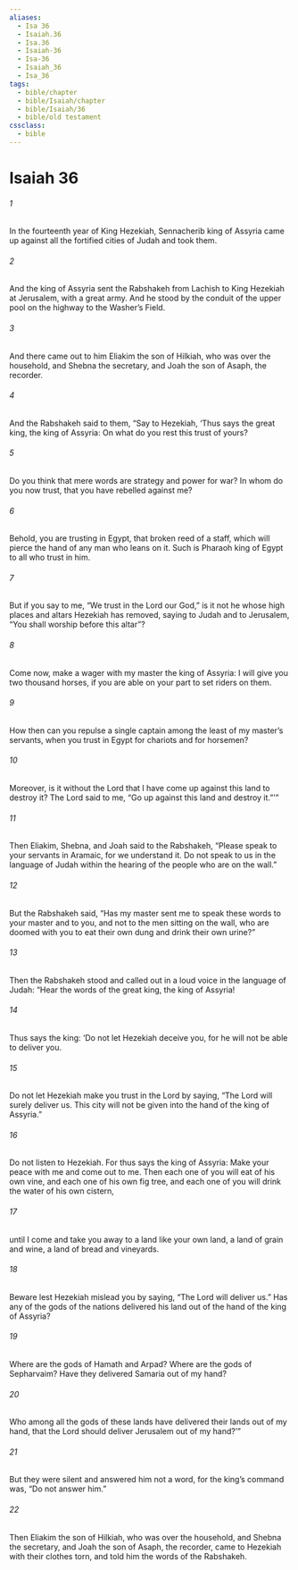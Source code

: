 ```yaml
---
aliases:
  - Isa 36
  - Isaiah.36
  - Isa.36
  - Isaiah-36
  - Isa-36
  - Isaiah_36
  - Isa_36
tags:
  - bible/chapter
  - bible/Isaiah/chapter
  - bible/Isaiah/36
  - bible/old testament
cssclass:
  - bible
---
```


# Isaiah 36

###### 1
In the fourteenth year of King Hezekiah, Sennacherib king of Assyria came up against all the fortified cities of Judah and took them.
###### 2
And the king of Assyria sent the Rabshakeh from Lachish to King Hezekiah at Jerusalem, with a great army. And he stood by the conduit of the upper pool on the highway to the Washer’s Field.
###### 3
And there came out to him Eliakim the son of Hilkiah, who was over the household, and Shebna the secretary, and Joah the son of Asaph, the recorder.
###### 4
And the Rabshakeh said to them, “Say to Hezekiah, ‘Thus says the great king, the king of Assyria: On what do you rest this trust of yours?
###### 5
Do you think that mere words are strategy and power for war? In whom do you now trust, that you have rebelled against me?
###### 6
Behold, you are trusting in Egypt, that broken reed of a staff, which will pierce the hand of any man who leans on it. Such is Pharaoh king of Egypt to all who trust in him.
###### 7
But if you say to me, “We trust in the Lord our God,” is it not he whose high places and altars Hezekiah has removed, saying to Judah and to Jerusalem, “You shall worship before this altar”?
###### 8
Come now, make a wager with my master the king of Assyria: I will give you two thousand horses, if you are able on your part to set riders on them.
###### 9
How then can you repulse a single captain among the least of my master’s servants, when you trust in Egypt for chariots and for horsemen?
###### 10
Moreover, is it without the Lord that I have come up against this land to destroy it? The Lord said to me, “Go up against this land and destroy it.”’”
###### 11
Then Eliakim, Shebna, and Joah said to the Rabshakeh, “Please speak to your servants in Aramaic, for we understand it. Do not speak to us in the language of Judah within the hearing of the people who are on the wall.”
###### 12
But the Rabshakeh said, “Has my master sent me to speak these words to your master and to you, and not to the men sitting on the wall, who are doomed with you to eat their own dung and drink their own urine?”
###### 13
Then the Rabshakeh stood and called out in a loud voice in the language of Judah: “Hear the words of the great king, the king of Assyria!
###### 14
Thus says the king: ‘Do not let Hezekiah deceive you, for he will not be able to deliver you.
###### 15
Do not let Hezekiah make you trust in the Lord by saying, “The Lord will surely deliver us. This city will not be given into the hand of the king of Assyria.”
###### 16
Do not listen to Hezekiah. For thus says the king of Assyria: Make your peace with me and come out to me. Then each one of you will eat of his own vine, and each one of his own fig tree, and each one of you will drink the water of his own cistern,
###### 17
until I come and take you away to a land like your own land, a land of grain and wine, a land of bread and vineyards.
###### 18
Beware lest Hezekiah mislead you by saying, “The Lord will deliver us.” Has any of the gods of the nations delivered his land out of the hand of the king of Assyria?
###### 19
Where are the gods of Hamath and Arpad? Where are the gods of Sepharvaim? Have they delivered Samaria out of my hand?
###### 20
Who among all the gods of these lands have delivered their lands out of my hand, that the Lord should deliver Jerusalem out of my hand?’”
###### 21
But they were silent and answered him not a word, for the king’s command was, “Do not answer him.”
###### 22
Then Eliakim the son of Hilkiah, who was over the household, and Shebna the secretary, and Joah the son of Asaph, the recorder, came to Hezekiah with their clothes torn, and told him the words of the Rabshakeh.


